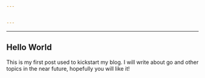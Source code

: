 ```yaml
---


---
```


<hr>
<h2 id="hello-world">Hello World</h2>
<p>This is my first post used to kickstart my blog. I will write about go and other topics in the near future, hopefully you will like it!</p>

